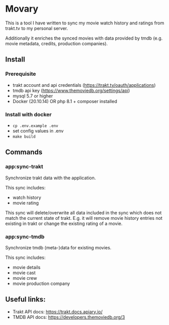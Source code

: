 # Movary

This is a tool I have written to sync my movie watch history and ratings from trakt.tv to my personal server.

Additionally it enriches the synced movies with data provided by tmdb (e.g. movie metadata, credits, production companies).

## Install

### Prerequisite
- trakt account and api credentials (https://trakt.tv/oauth/applications) 
- tmdb api key (https://www.themoviedb.org/settings/api)
- mysql 5.7 or higher
- Docker (20.10.14) OR php 8.1 + composer installed

### Install with docker
- `cp .env.example .env`
- set config values in .env
- `make build`

## Commands

### app:sync-trakt
Synchronize trakt data with the application. 

This sync includes:
- watch history
- movie rating

This sync will delete/overwrite all data included in the sync which does not match the current state of trakt. 
E.g. it will remove movie history entries not existing in trakt or change the existing rating of a movie.

### app:sync-tmdb
Synchronize tmdb (meta-)data for existing movies.

This sync includes:
- movie details 
- movie cast
- movie crew
- movie production company

## Useful links:
- Trakt API docs: https://trakt.docs.apiary.io/
- TMDB API docs: https://developers.themoviedb.org/3
